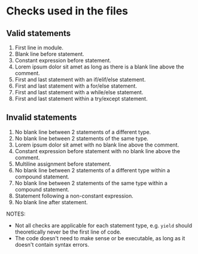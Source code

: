 # Checks used in the files

## Valid statements

1. First line in module.
2. Blank line before statement.
3. Constant expression before statement.
4. Lorem ipsum dolor sit amet as long as there is a blank line above the comment.
5. First and last statement with an if/elif/else statement.
6. First and last statement with a for/else statement.
7. First and last statement with a while/else statement.
8. First and last statement within a try/except statement.

## Invalid statements

1. No blank line between 2 statements of a different type.
2. No blank line between 2 statements of the same type.
3. Lorem ipsum dolor sit amet with no blank line above the comment.
4. Constant expression before statement with no blank line above the comment.
5. Multiline assignment before statement.
6. No blank line between 2 statements of a different type within a compound statement.
7. No blank line between 2 statements of the same type within a compound statement.
8. Statement following a non-constant expression.
9. No blank line after statement.

NOTES:

* Not all checks are applicable for each statement type, e.g. `yield` should theoretically never be the first line of code.
* The code doesn't need to make sense or be executable, as long as it doesn't contain syntax errors.
